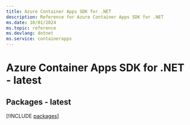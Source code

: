 ```yaml
---
title: Azure Container Apps SDK for .NET
description: Reference for Azure Container Apps SDK for .NET
ms.date: 10/01/2024
ms.topic: reference
ms.devlang: dotnet
ms.service: containerapps
---
```

# Azure Container Apps SDK for .NET - latest
## Packages - latest
[!INCLUDE [packages](container-apps-index.md)]